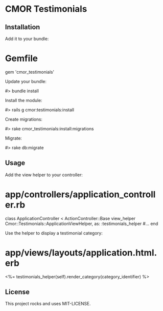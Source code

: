 # CMOR Testimonials

## Installation

Add it to your bundle:

  # Gemfile
  gem 'cmor_testimonials'

Update your bundle:

  #> bundle install

Install the module:

  #> rails g cmor:testimonials:install

Create migrations:

  #> rake cmor_testimonials:install:migrations

Migrate:

  #> rake db:migrate

## Usage

Add the view helper to your controller:

  # app/controllers/application_controller.rb
  class ApplicationController < ActionController::Base
    view_helper Cmor::Testimonials::ApplicationViewHelper, as: :testimonials_helper
    #...
  end

Use the helper to display a testimonial category:

  # app/views/layouts/application.html.erb
  <%= testimonials_helper(self).render_category(category_identifier) %>

## License

This project rocks and uses MIT-LICENSE.

